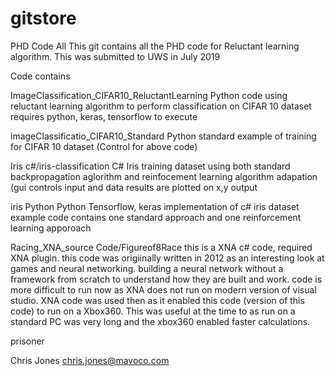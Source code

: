 # gitstore
PHD Code All
This git contains all the PHD code for Reluctant learning algorithm.
This was submitted to UWS in July 2019

Code contains

ImageClassification_CIFAR10_ReluctantLearning
Python code using reluctant learning algorithm to perform classification on CIFAR 10 dataset
requires python, keras, tensorflow to execute

imageClassificatio_CIFAR10_Standard
Python standard example of training for CIFAR 10 dataset (Control for above code)

Iris c#/iris-classification
C# Iris training dataset using both standard backpropagation aglorithm and reinfocement learning algorithm adapation 
(gui controls input and data results are plotted on x,y output

iris Python	
Python Tensorflow, keras implementation of c# iris dataset example 
code contains one standard approach and one reinforcement learning apporoach

Racing_XNA_source Code/Figureof8Race
this is a XNA c# code, required XNA plugin. this code was origiinally written in 2012 as an interesting look at games and neural networking. building a neural network without a framework from scratch to understand how they are built and work.
code is more difficult to run now as XNA does not run on modern version of visual studio.
XNA code was used then as it enabled this code (version of this code) to run on a Xbox360. This was useful at the time to as run on a standard PC was very long and the xbox360 enabled faster calculations.


prisoner	


Chris Jones
chris.jones@mavoco.com
